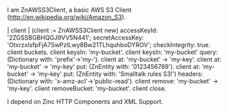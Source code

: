 I am ZnAWSS3Client, a basic AWS S3 Client (http://en.wikipedia.org/wiki/Amazon_S3).

| client |
(client := ZnAWSS3Client new)
	accessKeyId: '2ZGSSBGBHQGJ9VV5N441';
	secretAccessKey: 'OtxrzxIsfpFjA7SwPzILwy8Bw21TLhquhboDYROV';
	checkIntegrity: true.
client buckets.
client keysIn: 'my-bucket'.
client keysIn: 'my-bucket' query: (Dictionary with: 'prefix'->'my-').
client at: 'my-bucket' -> 'my-key'.
client at: 'my-bucket' -> 'my-key' put: (ZnEntity with: '0123456789').
client at: 'my-bucket' -> 'my-key' put: (ZnEntity with: 'Smalltalk rules S3!') headers: (Dictionary with: 'x-amz-acl'->'public-read').
client remove: 'my-bucket' -> 'my-key'.
client removeBucket: 'my-bucket'.
client close.

I depend on Zinc HTTP Components and XML Support.